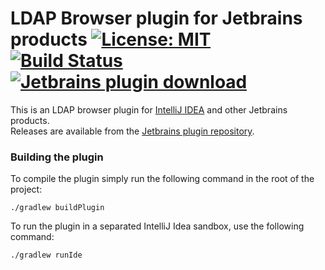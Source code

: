 # LDAP Browser plugin for Jetbrains products [![License: MIT](https://img.shields.io/badge/License-MIT-yellow.svg)](https://opensource.org/licenses/MIT) [![Build Status](https://travis-ci.org/majk1/ldap-browser-idea-plugin.svg?branch=master)](https://travis-ci.org/majk1/ldap-browser-idea-plugin) [![Jetbrains plugin download](https://img.shields.io/jetbrains/plugin/d/8513-ldap-browser.svg)](https://plugins.jetbrains.com/plugin/8513-ldap-browser)

This is an LDAP browser plugin for [IntelliJ IDEA](https://www.jetbrains.com/idea) and other Jetbrains products.  
Releases are available from the [Jetbrains plugin repository](https://plugins.jetbrains.com/plugin/8513-ldap-browser).

### Building the plugin

To compile the plugin simply run the following command in the root of the project:

```
./gradlew buildPlugin
```

To run the plugin in a separated IntelliJ Idea sandbox, use the following command:

```
./gradlew runIde
```
